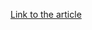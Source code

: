[Link to the article](https://www.cisa.gov/news-events/alerts/2025/03/18/supply-chain-compromise-third-party-github-action-cve-2025-30066)
